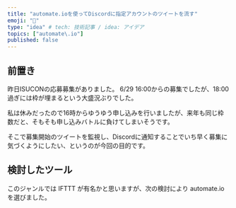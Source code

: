 ```yaml
---
title: "automate.ioを使ってDiscordに指定アカウントのツイートを流す"
emoji: "🤖"
type: "idea" # tech: 技術記事 / idea: アイデア
topics: ["automate\.io"]
published: false
---
```


## 前置き

昨日ISUCONの応募募集がありました。
6/29 16:00からの募集でしたが、18:00過ぎには枠が埋まるという大盛況ぶりでした。

私は休みだったので16時からゆうゆう申し込みを行いましたが、来年も同じ枠数だと、そもそも申し込みバトルに負けてしまいそうです。

そこで募集開始のツイートを監視し、Discordに通知することでいち早く募集に気づくようにしたい、というのが今回の目的です。

## 検討したツール

このジャンルでは IFTTT が有名かと思いますが、次の検討により automate\.io を選びました。


